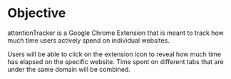 # Objective
attentionTracker is a Google Chrome Extension that is meant to track how much time users actively spend on individual websites.

Users will be able to click on the extension icon to reveal how much time has elapsed on the specific website. Time spent on different tabs that are under the same domain will be combined. 
